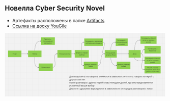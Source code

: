 ## Новелла Cyber Security Novel
- Артефакты расположены в папке [Artifacts](https://github.com/maksp86/opd_novel/tree/master/Artifacts)
- [Ссылка на доску YouGile](https://ru.yougile.com/board/ucisegx2m3om)

![](/Artifacts/%D0%A1%D1%8E%D0%B6%D0%B5%D1%82.png)

